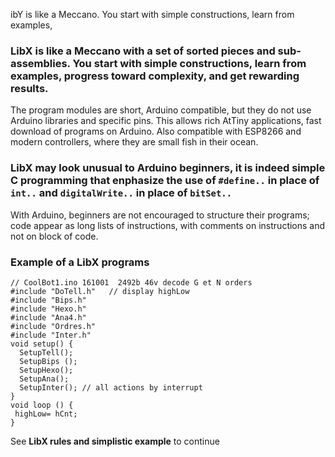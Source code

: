 ibY is like a Meccano. You start with simple constructions, learn from examples, 
### LibX is like a Meccano with a set of sorted pieces and sub-assemblies. You start with simple constructions, learn from examples, progress toward complexity, and get rewarding results.

The program modules are short, Arduino compatible, but they do not use Arduino libraries and specific pins.
This allows rich AtTiny applications, fast download of programs on Arduino. Also compatible with ESP8266 and modern controllers, where they are small fish in their ocean.

### LibX may look unusual to Arduino beginners, it is indeed simple C programming that enphasize the use of `#define..` in place of `int..` and `digitalWrite..` in place of  `bitSet..`
With Arduino, beginners are not encouraged to structure their programs; code appear as long lists of instructions, with comments on instructions and not on block of code.

### Example of a LibX programs
```
// CoolBot1.ino 161001  2492b 46v decode G et N orders
#include "DoTell.h"   // display highLow
#include "Bips.h"
#include "Hexo.h"
#include "Ana4.h"
#include "Ordres.h"
#include "Inter.h"
void setup() {                
  SetupTell();
  SetupBips ();
  SetupHexo();
  SetupAna();
  SetupInter(); // all actions by interrupt
}
void loop () {
 highLow= hCnt;
}
```

See __LibX rules and simplistic example__ to continue
